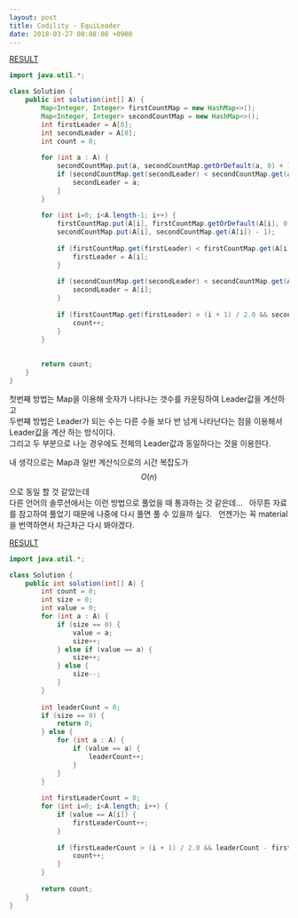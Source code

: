 ```yaml
---
layout: post
title: Codility - EquiLeader
date: 2018-03-27 00:08:08 +0900
---
```


[RESULT](https://app.codility.com/demo/results/trainingVU4J47-PMR)
```java
import java.util.*;

class Solution {
    public int solution(int[] A) {
        Map<Integer, Integer> firstCountMap = new HashMap<>();
        Map<Integer, Integer> secondCountMap = new HashMap<>();
        int firstLeader = A[0];
        int secondLeader = A[0];
        int count = 0;
        
        for (int a : A) {
            secondCountMap.put(a, secondCountMap.getOrDefault(a, 0) + 1);
            if (secondCountMap.get(secondLeader) < secondCountMap.get(a)) {
                secondLeader = a;
            }
        }
        
        for (int i=0; i<A.length-1; i++) {
            firstCountMap.put(A[i], firstCountMap.getOrDefault(A[i], 0) + 1);
            secondCountMap.put(A[i], secondCountMap.get(A[i]) - 1);
            
            if (firstCountMap.get(firstLeader) < firstCountMap.get(A[i])) {
                firstLeader = A[i];                 
            }
            
            if (secondCountMap.get(secondLeader) < secondCountMap.get(A[i])) {
                secondLeader = A[i];      
            }
            
            if (firstCountMap.get(firstLeader) > (i + 1) / 2.0 && secondCountMap.get(secondLeader) > (A.length - i - 1) / 2.0 && firstLeader == secondLeader) {
                count++;    
            }
        }
        
        
        return count;
    }
}
```

첫번째 방법는 Map을 이용해 숫자가 나타나는 갯수를 카운팅하여 Leader값을 계산하고  
두번쨰 방법은 Leader가 되는 수는 다른 수들 보다 반 넘게 나타난다는 점을 이용해서 Leader값을 계산 하는 방식이다.  
그리고 두 부분으로 나눈 경우에도 전체의 Leader값과 동일하다는 것을 이용한다.  

내 생각으로는 Map과 일반 계산식으로의 시간 복잡도가 $$O(n)$$ 으로 동일 할 것 같았는데  
다른 언어의 솔루션에서는 이런 방법으로 풀었을 때 통과하는 것 같은데...  
아무튼 자료를 참고하여 풀었기 때문에 나중에 다시 풀면 풀 수 있을까 싶다.  
언젠가는 꼭 material을 번역하면서 차근차근 다시 봐야겠다.

[RESULT](https://app.codility.com/demo/results/trainingVU4J47-PMR)

```java
import java.util.*;

class Solution {
    public int solution(int[] A) {
        int count = 0;
        int size = 0;
        int value = 0;
        for (int a : A) {
            if (size == 0) {
                value = a;
                size++;
            } else if (value == a) {
                size++;
            } else {
                size--;
            }
        }
        
        int leaderCount = 0;
        if (size == 0) {
            return 0;
        } else {
            for (int a : A) {
                if (value == a) {
                    leaderCount++;
                }
            }
        }
        
        int firstLeaderCount = 0;
        for (int i=0; i<A.length; i++) {
            if (value == A[i]) {
                firstLeaderCount++;    
            }
            
            if (firstLeaderCount > (i + 1) / 2.0 && leaderCount - firstLeaderCount > (A.length - i - 1) / 2.0) {
                count++;
            }
        }
        
        return count;
    }
}
```
